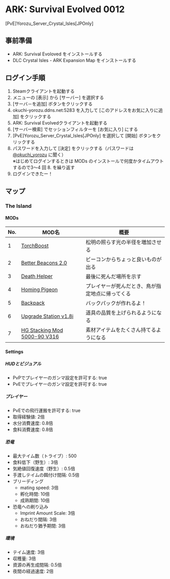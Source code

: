 # ARK: Survival Evolved 0012
[PvE]Yorozu_Server_Crystal_Isles[JPOnly]

## 事前準備
- ARK: Survival Evoloved をインストールする
- DLC Crystal Isles - ARK Expansion Map をインストールする

## ログイン手順
1. Steamクライアントを起動する
2. メニューの [表示] から [サーバー] を選択する
3. [サーバ－を追加] ボタンをクリックする
4. okuchi-yorozu.ddns.net:5283 を入力して [このアドレスをお気に入りに追加] をクリックする
5. ARK: Survival Evolvedクライアントを起動する
6. [サーバー検索] でセッションフィルターを [お気に入り] にする
7. [PvE]Yorozu_Server_Crystal_Isles[JPOnly] を選択して [開始] ボタンをクリックする
8. パスワードを入力して [決定] をクリックする（パスワードは [@okuchi_yorozu](https://twitter.com/okuchi_yorozu) に聞く）  
※はじめてログインするときは MODs のインストールで何度かタイムアウトするので3～4 回 8. を繰り返す
9. ログインできたー！

## マップ
### The Island
#### MODs
|No.|MOD名|概要|
|----|----|----|
|1|[TorchBoost](https://steamcommunity.com/sharedfiles/filedetails/?id=478736056)|松明の照らす光の半径を増加させる|
|2|[Better Beacons 2.0](https://steamcommunity.com/sharedfiles/filedetails/?id=506506101)|ビーコンからちょっと良いものが出る|
|3|[Death Helper](https://steamcommunity.com/sharedfiles/filedetails/?id=566885854)|最後に死んだ場所を示す|
|4|[Homing Pigeon](https://steamcommunity.com/sharedfiles/filedetails/?id=655261420)|プレイヤーが死んだとき、鳥が指定地点に帰ってくる|
|5|[Backpack](https://steamcommunity.com/sharedfiles/filedetails/?id=736236773)|バックパックが作れるよ！|
|6|[Upgrade Station v1.8i](https://steamcommunity.com/sharedfiles/filedetails/?id=821530042)|道具の品質を上げられるようになる|
|7|[HG Stacking Mod 5000-90 V316](https://steamcommunity.com/sharedfiles/filedetails/?id=849985437)|素材アイテムをたくさん持てるようになる|

#### Settings
##### HUDとビジュアル
- PvPでプレイヤーのガンマ設定を許可する: true
- PvEでプレイヤーのガンマ設定を許可する: true
##### プレイヤー
- PvEでの飛行運搬を許可する: true
- 取得経験値: 2倍
- 水分消費速度: 0.8倍
- 食料消費速度: 0.8倍
##### 恐竜
- 最大テイム数（トライブ）: 500
- 食料低下（野生）: 3倍
- 気絶値回復速度（野生）: 0.5倍
- 手渡しテイムの餌付け間隔: 0.5倍
- ブリーディング
  - mating speed: 3倍
  - 孵化時間: 10倍
  - 成熟期間: 10倍
- 恐竜への刷り込み
  - Imprint Amount Scale: 3倍
  - おねだり間隔: 3倍
  - おねだり猶予期間: 3倍
##### 環境
- テイム速度: 3倍
- 収穫量: 3倍
- 資源の再生成間隔: 0.5倍
- 夜間の経過速度: 2倍
